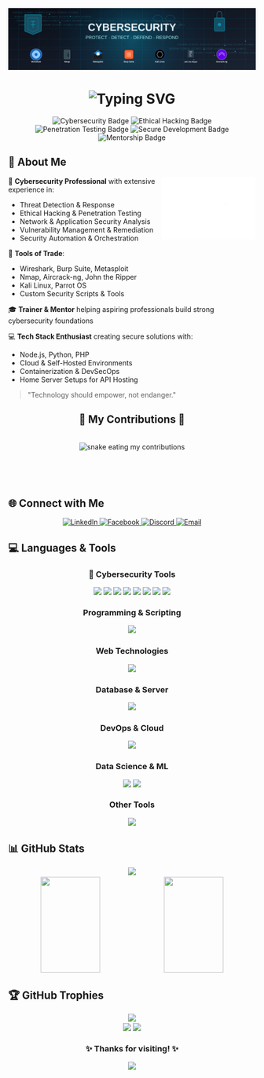 <!-- CYBERSECURITY BANNER -->
<div align="center">
  <img src="https://github.com/rafat1999/rafat1999/blob/main/enhanced-cyber-banner.svg" alt="Cybersecurity Banner with Popular Hacking Tools">
</div>

<!-- ANIMATED INTRODUCTION -->
<h1 align="center">
  <img src="https://readme-typing-svg.herokuapp.com?font=Fira+Code&weight=600&size=30&pause=1000&color=00E4FF&center=true&vCenter=true&random=false&width=600&height=70&lines=Hi+there%2C+I'm+Shihab+Hossen+Rafat;I'm+Cybersecurity+Professional;Ethical+Hacker+%26+Trainer;Tech+Enthusiast+%26+Developer;SOC+Analyst" alt="Typing SVG" />
</h1>

<!-- ABOUT ME SECTION -->
<div align="center">
  <img src="https://img.shields.io/badge/-CYBERSECURITY-blue?style=for-the-badge" alt="Cybersecurity Badge"/>
  <img src="https://img.shields.io/badge/-ETHICAL%20HACKING-red?style=for-the-badge" alt="Ethical Hacking Badge"/>
  <img src="https://img.shields.io/badge/-PENETRATION%20TESTING-purple?style=for-the-badge" alt="Penetration Testing Badge"/>
  <img src="https://img.shields.io/badge/-SECURE%20DEVELOPMENT-green?style=for-the-badge" alt="Secure Development Badge"/>
  <img src="https://img.shields.io/badge/-MENTORSHIP-yellow?style=for-the-badge" alt="Mentorship Badge"/>
</div>

## 💫 About Me

<img align="right" width="38%" src="https://github.com/rafat1999/rafat1999/blob/main/Cyber_Security.gif"/>

🔐 **Cybersecurity Professional** with extensive experience in:
  - Threat Detection & Response
  - Ethical Hacking & Penetration Testing
  - Network & Application Security Analysis
  - Vulnerability Management & Remediation
  - Security Automation & Orchestration

🧰 **Tools of Trade**:
  - Wireshark, Burp Suite, Metasploit
  - Nmap, Aircrack-ng, John the Ripper
  - Kali Linux, Parrot OS
  - Custom Security Scripts & Tools

🎓 **Trainer & Mentor** helping aspiring professionals build strong cybersecurity foundations

💻 **Tech Stack Enthusiast** creating secure solutions with:
  - Node.js, Python, PHP
  - Cloud & Self-Hosted Environments
  - Containerization & DevSecOps
  - Home Server Setups for API Hosting

> "Technology should empower, not endanger."

<!-- CONTRIBUTION SNAKE -->
<div align="center">
  <h2>🐍 My Contributions 🐍</h2>
  <br>
  <img alt="snake eating my contributions" src="https://github.com/rafat1999/GIT_Portfolio/blob/output/github-contribution-grid-snake.gif" />
  
  <br/><br/><br/>
</div>

<!-- CONNECT WITH ME -->
## 🌐 Connect with Me

<div align="center">
  <a href="https://www.linkedin.com/in/shihab-hossen-rafat-01923321a/" target="_blank">
    <img src="https://img.shields.io/badge/LinkedIn-%230077B5.svg?style=for-the-badge&logo=linkedin&logoColor=white" alt="LinkedIn"/>
  </a>
  <a href="https://www.facebook.com/profile.php?id=100091757487932" target="_blank">
    <img src="https://img.shields.io/badge/Facebook-%231877F2.svg?style=for-the-badge&logo=facebook&logoColor=white" alt="Facebook"/>
  </a>
  <a href="https://discord.gg/hunter_leader_50600" target="_blank">
    <img src="https://img.shields.io/badge/Discord-%237289DA.svg?style=for-the-badge&logo=discord&logoColor=white" alt="Discord"/>
  </a>
  <a href="mailto:shihab.rafat99@gmail.com">
    <img src="https://img.shields.io/badge/Gmail-D14836?style=for-the-badge&logo=gmail&logoColor=white" alt="Email"/>
  </a>
</div>

<!-- LANGUAGES AND TOOLS -->
## 💻 Languages & Tools

<div align="center">
  <h3>🔐 Cybersecurity Tools</h3>
  <img src="https://img.shields.io/badge/Kali_Linux-557C94?style=for-the-badge&logo=kali-linux&logoColor=white" />
  <img src="https://img.shields.io/badge/Wireshark-1679A7?style=for-the-badge&logo=wireshark&logoColor=white" />
  <img src="https://img.shields.io/badge/Metasploit-E34F26?style=for-the-badge&logo=metasploit&logoColor=white" />
  <img src="https://img.shields.io/badge/Burp_Suite-FF6633?style=for-the-badge&logo=burp-suite&logoColor=white" />
  <img src="https://img.shields.io/badge/Nmap-0E83CD?style=for-the-badge&logo=nmap&logoColor=white" />
  <img src="https://img.shields.io/badge/OWASP-000000?style=for-the-badge&logo=owasp&logoColor=white" />
  <img src="https://img.shields.io/badge/John_the_Ripper-2C3E50?style=for-the-badge&logo=john-the-ripper&logoColor=white" />
  <img src="https://img.shields.io/badge/Aircrack--ng-6200EA?style=for-the-badge&logo=aircrack-ng&logoColor=white" />
  
  <h3>Programming & Scripting</h3>
  <img src="https://skillicons.dev/icons?i=py,js,php,cpp,c,bash,powershell,kotlin" />
  
  <h3>Web Technologies</h3>
  <img src="https://skillicons.dev/icons?i=html,css,nodejs,django,flutter" />
  
  <h3>Database & Server</h3>
  <img src="https://skillicons.dev/icons?i=mysql,mongodb,firebase,postgres,apache" />
  
  <h3>DevOps & Cloud</h3>
  <img src="https://skillicons.dev/icons?i=docker,gcp,cloudflare,github,postman" />
  
  <h3>Data Science & ML</h3>
  <img src="https://skillicons.dev/icons?i=tensorflow,pytorch" />
  <img src="https://img.shields.io/badge/scikit--learn-%23F7931E.svg?style=for-the-badge&logo=scikit-learn&logoColor=white" />
  
  <h3>Other Tools</h3>
  <img src="https://skillicons.dev/icons?i=vscode,raspberrypi,androidstudio" />
</div>

<!-- GITHUB STATS -->
## 📊 GitHub Stats

<div align="center">
  <img src="https://github-profile-summary-cards.vercel.app/api/cards/profile-details?username=rafat1999&theme=radical" />
</div>

<div align="center">
  <img width="49%" height="195px" src="https://github-readme-stats.vercel.app/api?username=rafat1999&theme=radical&hide_border=true&include_all_commits=true&count_private=true" />
  <img width="49%" height="195px" src="https://github-readme-stats.vercel.app/api/top-langs/?username=rafat1999&theme=radical&hide_border=true&layout=compact" />
</div>

<!-- GITHUB TROPHIES -->
## 🏆 GitHub Trophies
<div align="center">
  <img src="https://github-profile-trophy.vercel.app/?username=rafat1999&theme=radical&no-frame=true&no-bg=false&margin-w=4" />
</div>

<!-- QUOTE AND STREAK -->
<div align="center">
  <img width="49%" src="https://quotes-github-readme.vercel.app/api?type=horizontal&theme=radical" />
  <img width="49%" src="https://nirzak-streak-stats.vercel.app/?user=rafat1999&theme=radical&hide_border=true" />
</div>

<!-- VISITOR COUNTER -->
<div align="center">
  <h3>✨ Thanks for visiting! ✨</h3>
  <img src="https://profile-counter.glitch.me/rafat1999/count.svg" />
</div>

<!--
**rafat1999/rafat1999** is a ✨ _special_ ✨ repository because its `README.md` (this file) appears on your GitHub profile.
-->

